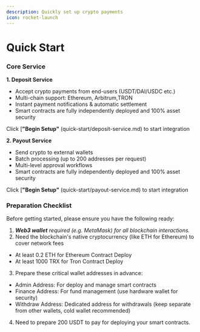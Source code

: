 ```yaml
---
description: Quickly set up crypto payments
icon: rocket-launch
---
```


# Quick Start

### Core Service



**1. Deposit Service**

* Accept crypto payments from end-users (USDT/DAI/USDC etc.)
* Multi-chain support: Ethereum, Arbitrum,TRON
* Instant payment notifications & automatic settlement
* Smart contracts are fully independently deployed and 100% asset security

Click [**"Begin Setup"** (quick-start/deposit-service.md) to start integration

**2. Payout Service**

* Send crypto to external wallets
* Batch processing (up to 200 addresses per request)
* Multi-level approval workflows
* Smart contracts are fully independently deployed and 100% asset security

Click [**"Begin Setup"** (quick-start/payout-service.md) to start integration
### Preparation Checklist

Before getting started, please ensure you have the following ready:

1. _**Web3 wallet** required (e.g. MetaMask) for all blockchain interactions._
2. Need the blockchain's native cryptocurrency (like ETH for Ethereum) to cover network fees&#x20;

* At least 0.2 ETH for Ethereum Contract Deploy
* At least 1000 TRX for Tron Contract Deploy

3. Prepare these critical wallet addresses in advance:

* Admin Address: For deploy and manage smart contracts
* Finance Address: For fund management (use hardware wallet for security)
* Withdraw Address: Dedicated address for withdrawals (keep separate from other wallets, cold wallet recommended)

4. Need to prepare 200 USDT to pay for deploying your smart contracts.
